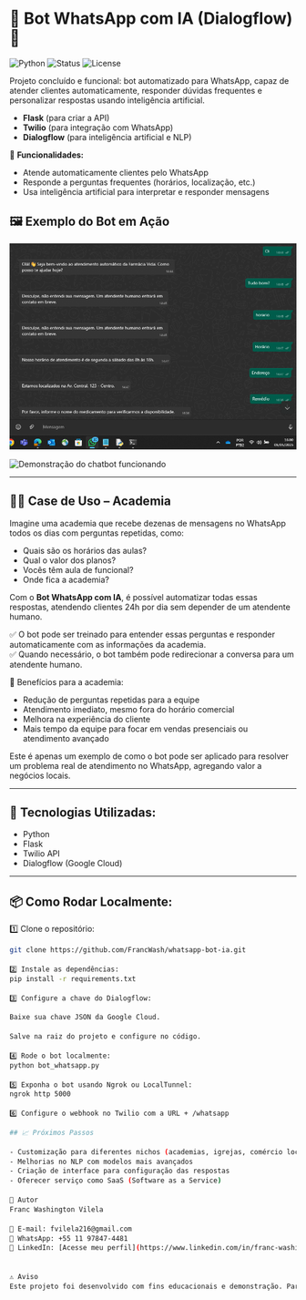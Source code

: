 # 🤖 Bot WhatsApp com IA (Dialogflow) 🚀

![Python](https://img.shields.io/badge/Python-3.10-blue)
![Status](https://img.shields.io/badge/Status-Estável-brightgreen)
![License](https://img.shields.io/badge/License-Privado-lightgrey)

Projeto concluído e funcional: bot automatizado para WhatsApp, capaz de atender clientes automaticamente, responder dúvidas frequentes e personalizar respostas usando inteligência artificial.

- **Flask** (para criar a API)
- **Twilio** (para integração com WhatsApp)
- **Dialogflow** (para inteligência artificial e NLP)

💬 **Funcionalidades:**

- Atende automaticamente clientes pelo WhatsApp
- Responde a perguntas frequentes (horários, localização, etc.)
- Usa inteligência artificial para interpretar e responder mensagens

## 🖼️ Exemplo do Bot em Ação

![Bot em ação](screenshot.png)

![Demonstração do chatbot funcionando](projeto_whatsapp_interaction_otimizado.gif)

---

## 🏋️‍♂️ Case de Uso – Academia

Imagine uma academia que recebe dezenas de mensagens no WhatsApp todos os dias com perguntas repetidas, como:

- Quais são os horários das aulas?
- Qual o valor dos planos?
- Vocês têm aula de funcional?
- Onde fica a academia?

Com o **Bot WhatsApp com IA**, é possível automatizar todas essas respostas, atendendo clientes 24h por dia sem depender de um atendente humano.

✅ O bot pode ser treinado para entender essas perguntas e responder automaticamente com as informações da academia.  
✅ Quando necessário, o bot também pode redirecionar a conversa para um atendente humano.

🎯 Benefícios para a academia:

- Redução de perguntas repetidas para a equipe
- Atendimento imediato, mesmo fora do horário comercial
- Melhora na experiência do cliente
- Mais tempo da equipe para focar em vendas presenciais ou atendimento avançado

Este é apenas um exemplo de como o bot pode ser aplicado para resolver um problema real de atendimento no WhatsApp, agregando valor a negócios locais.


---

## 🚀 Tecnologias Utilizadas:

- Python
- Flask
- Twilio API
- Dialogflow (Google Cloud)

---

## 📦 Como Rodar Localmente:

1️⃣ Clone o repositório:

```bash
git clone https://github.com/FrancWash/whatsapp-bot-ia.git

2️⃣ Instale as dependências:
pip install -r requirements.txt

3️⃣ Configure a chave do Dialogflow:

Baixe sua chave JSON da Google Cloud.

Salve na raiz do projeto e configure no código.

4️⃣ Rode o bot localmente:
python bot_whatsapp.py

5️⃣ Exponha o bot usando Ngrok ou LocalTunnel:
ngrok http 5000

6️⃣ Configure o webhook no Twilio com a URL + /whatsapp

## 📈 Próximos Passos

- Customização para diferentes nichos (academias, igrejas, comércio local e etc...)
- Melhorias no NLP com modelos mais avançados
- Criação de interface para configuração das respostas
- Oferecer serviço como SaaS (Software as a Service)

🙌 Autor
Franc Washington Vilela

📩 E-mail: fvilela216@gmail.com  
📲 WhatsApp: +55 11 97847-4481  
🔗 LinkedIn: [Acesse meu perfil](https://www.linkedin.com/in/franc-washington-vilela-12446016a/)


⚠️ Aviso
Este projeto foi desenvolvido com fins educacionais e demonstração. Para uso em produção, recomenda-se validação adicional de segurança e escalabilidade.


